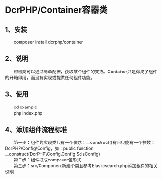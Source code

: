 # DcrPHP/Container容器类

## 1、安装
　　composer install dcrphp/container

## 2、说明
　　容器类可以通过简单配置，获取某个组件的支持。Container只是做成了组件的开箱即用，而没有实现或提供任何组件功能。  

## 3、使用
　　cd example  
　　php index.php

## 4、添加组件流程标准 
　　第一步：组件的实现类只有一个要求：__construct()有且只能有一个参数：DcrPHP\Config\Config，如：public function __construct(DcrPHP\Config\Config $clsConfig)  
　　第二步：组件打成composer包形式  
　　第三步：src/Component新建个类且参考Elasticsearch.php添加组件的相关说明